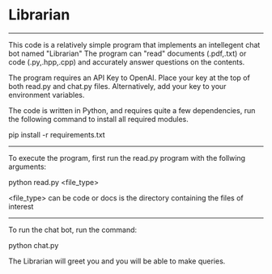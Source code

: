# Librarian
 
 ***
 
 This code is a relatively simple program that implements an intellegent chat bot named "Librarian"
 The program can "read" documents (.pdf,.txt) or code (.py,.hpp,.cpp) and accurately answer questions on the contents.

 The program requires an API Key to OpenAI. Place your key at the top of both read.py and chat.py files. Alternatively, add your key to your environment variables.
 
 The code is written in Python, and requires quite a few dependencies, run the following command to install all required modules.

 pip install -r requirements.txt
 
 ***
 
 To execute the program, first run the read.py program with the follwing arguments:
 
 python read.py <file_type> <directory>

 <file_type> can be code or docs
 <directory> is the directory containing the files of interest
 
 ***
 
 To run the chat bot, run the command:
 
 python chat.py

 The Librarian will greet you and you will be able to make queries. 
